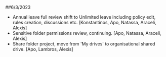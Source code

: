 ##6/3/2023

* Annual leave full review shift to Unlimited leave including policy edit, rules creation, discussions etc. [Konstantinos, Apo, Natassa, Araceli, Alexis]
* Sensitive folder permissions review, continuing. [Apo, Natassa, Araceli, Alexis]
* Share folder project, move from 'My drives' to organisational shared drive. [Apo, Lambros, Alexis]
